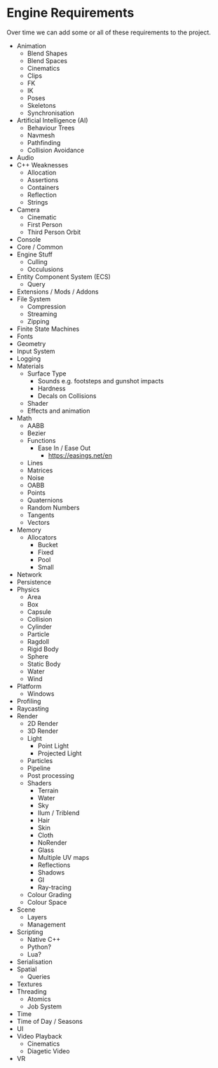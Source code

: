 # Engine Requirements

Over time we can add some or all of these requirements to the project.

* Animation
	* Blend Shapes
	* Blend Spaces
	* Cinematics
	* Clips
	* FK
	* IK
	* Poses
	* Skeletons
	* Synchronisation
* Artificial Intelligence (AI)
	* Behaviour Trees
	* Navmesh
	* Pathfinding
	* Collision Avoidance
* Audio
* C++ Weaknesses
	* Allocation
	* Assertions
	* Containers
	* Reflection
	* Strings
* Camera
	* Cinematic
	* First Person
	* Third Person Orbit
* Console
* Core / Common
* Engine Stuff
	* Culling
	* Occulusions
* Entity Component System (ECS)
	* Query
* Extensions / Mods / Addons
* File System
	* Compression
	* Streaming
	* Zipping
* Finite State Machines
* Fonts
* Geometry
* Input System
* Logging
* Materials
	* Surface Type
		* Sounds e.g. footsteps and gunshot impacts
		* Hardness
		* Decals on Collisions
	* Shader
	* Effects and animation
* Math
	* AABB
	* Bezier
	* Functions
		* Ease In / Ease Out
			* https://easings.net/en
	* Lines
	* Matrices
	* Noise
	* OABB
	* Points
	* Quaternions
	* Random Numbers
	* Tangents
	* Vectors
* Memory
	* Allocators
		* Bucket
		* Fixed
		* Pool
		* Small
* Network
* Persistence
* Physics
	* Area
	* Box
	* Capsule
	* Collision
	* Cylinder
	* Particle
	* Ragdoll
	* Rigid Body
	* Sphere
	* Static Body
	* Water
	* Wind
* Platform
	* Windows
* Profiling
* Raycasting
* Render
	* 2D Render
	* 3D Render
	* Light
		* Point Light
		* Projected Light
	* Particles
	* Pipeline
	* Post processing
	* Shaders
		* Terrain
		* Water
		* Sky
		* Ilum / Triblend
		* Hair
		* Skin
		* Cloth
		* NoRender
		* Glass
		* Multiple UV maps
		* Reflections
		* Shadows
		* GI
		* Ray-tracing
	* Colour Grading
	* Colour Space
* Scene
	* Layers
	* Management
* Scripting
	* Native C++
	* Python?
	* Lua?
* Serialisation
* Spatial
	* Queries
* Textures
* Threading
	* Atomics
	* Job System
* Time
* Time of Day / Seasons
* UI
* Video Playback
	* Cinematics
	* Diagetic Video
* VR